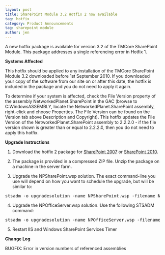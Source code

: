```yaml
---
layout: post
title: SharePoint Module 3.2 Hotfix 2 now available
tag: hotfix
category: Product Announcements
tag: sharepoint module
author: jen
---
```

<div id="_mcePaste" style="position: absolute; left: -10000px; top: 0px; width: 1px; height: 1px; overflow-x: hidden; overflow-y: hidden;">A new hotfix package is available for version 3.2 of the TMCore SharePoint Module. This package addresses a small number of bugs and enhancements. The full change list can be found below.</div>

<div id="_mcePaste" style="position: absolute; left: -10000px; top: 0px; width: 1px; height: 1px; overflow-x: hidden; overflow-y: hidden;">Systems Affected</div>

<div id="_mcePaste" style="position: absolute; left: -10000px; top: 0px; width: 1px; height: 1px; overflow-x: hidden; overflow-y: hidden;">This hotfix should be applied to any installation of the TMCore SharePoint Module 3.2 downloaded before 20th August 2010. If you downloaded your copy of the software from our site on or after this date, the hotfix is included in the package and you do not need to apply it again.</div>

<div id="_mcePaste" style="position: absolute; left: -10000px; top: 0px; width: 1px; height: 1px; overflow-x: hidden; overflow-y: hidden;">To determine if your system is affected, check the File Version property of the assembly NetworkedPlanet.SharePoint in the GAC (browse to C:WindowsASSEMBLY, locate the NetworkedPlanet.SharePoint assembly, right-click and choose Properties. The File Version can be found on the Version tab above Description and Copyright). This hotfix updates the File Version of the NetworkedPlanet.SharePoint assembly to 2.2.1.0 - if the file version shown is greater than or equal to 2.2.1.0, then you do not need to apply this hotfix.</div>

<div id="_mcePaste" style="position: absolute; left: -10000px; top: 0px; width: 1px; height: 1px; overflow-x: hidden; overflow-y: hidden;">Upgrade Instructions</div>

<div id="_mcePaste" style="position: absolute; left: -10000px; top: 0px; width: 1px; height: 1px; overflow-x: hidden; overflow-y: hidden;">1. Download the hotfix 1 package for SharePoint 2007 or SharePoint 2010.</div>

<div id="_mcePaste" style="position: absolute; left: -10000px; top: 0px; width: 1px; height: 1px; overflow-x: hidden; overflow-y: hidden;">2. The package is provided in a compressed ZIP file. Unzip the package on a machine in the server farm.</div>

<div id="_mcePaste" style="position: absolute; left: -10000px; top: 0px; width: 1px; height: 1px; overflow-x: hidden; overflow-y: hidden;">3. Upgrade the NPSharePoint.wsp solution. The exact command-line you use will depend on how you want to schedule the upgrade, but will be similar to:</div>

<div id="_mcePaste" style="position: absolute; left: -10000px; top: 0px; width: 1px; height: 1px; overflow-x: hidden; overflow-y: hidden;">stsadm -o upgradesolution -name NPSharePoint.wsp -filename NPSharePoint.wsp -allowgacdeployment -allowcaspolicies -local</div>

<div id="_mcePaste" style="position: absolute; left: -10000px; top: 0px; width: 1px; height: 1px; overflow-x: hidden; overflow-y: hidden;">4. Upgrade the NPOfficeServer.wsp solution. Use the following STSADM command:</div>

<div id="_mcePaste" style="position: absolute; left: -10000px; top: 0px; width: 1px; height: 1px; overflow-x: hidden; overflow-y: hidden;">stsadm -o upgradesolution -ame NPOfficeServer.wsp -filename NPOfficeServer.wsp -allowgacdeployment -allowcaspolicies -local</div>

<div id="_mcePaste" style="position: absolute; left: -10000px; top: 0px; width: 1px; height: 1px; overflow-x: hidden; overflow-y: hidden;">5. Restart IIS and Windows SharePoint Services Timer</div>

<div id="_mcePaste" style="position: absolute; left: -10000px; top: 0px; width: 1px; height: 1px; overflow-x: hidden; overflow-y: hidden;">Change Log</div>

<div id="_mcePaste" style="position: absolute; left: -10000px; top: 0px; width: 1px; height: 1px; overflow-x: hidden; overflow-y: hidden;">ENHANCEMENT: Stored procedures for OneHop and TwoHop Query Web Parts were updated toimprove concurrency. There was no change to the interfaces for these stored procedures.</div>

<div id="_mcePaste" style="position: absolute; left: -10000px; top: 0px; width: 1px; height: 1px; overflow-x: hidden; overflow-y: hidden;">ENHANCEMENT: An optional property can now be used to delay processing of the profilescraper. The property sets a sleep period in milliseconds between each profile changebeing processed.</div>

<div id="_mcePaste" style="position: absolute; left: -10000px; top: 0px; width: 1px; height: 1px; overflow-x: hidden; overflow-y: hidden;">BUGFIX: Reduced the amount of SharePOint ItemUpdated events that are fired when an itemis deleted which is associated to other SharePoint items.</div>

<div id="_mcePaste" style="position: absolute; left: -10000px; top: 0px; width: 1px; height: 1px; overflow-x: hidden; overflow-y: hidden;">ENHANCEMENT: Optimised code to ensure references to the NPCL schema are usingcached schema whenever needed.</div>

<div id="_mcePaste" style="position: absolute; left: -10000px; top: 0px; width: 1px; height: 1px; overflow-x: hidden; overflow-y: hidden;">BUGFIX: Associated Topic Field Control was disposing of an active Web object</div>

<div id="_mcePaste" style="position: absolute; left: -10000px; top: 0px; width: 1px; height: 1px; overflow-x: hidden; overflow-y: hidden;">ENHANCEMENT: The profile scraper has been optimised to avoid unnecessary lookups ofuser topics in order to pass these topic ids to any custom profile scraper plug-ins.</div>

A new hotfix package is available for version 3.2 of the TMCore SharePoint Module. This package addresses a single referencing error in Hotfix 1.



<strong>Systems Affected</strong>



This hotfix should be applied to any installation of the TMCore SharePoint Module 3.2 downloaded before 1st September 2010. If you downloaded your copy of the software from our site on or after this date, the hotfix is included in the package and you do not need to apply it again.



To determine if your system is affected, check the File Version property of the assembly NetworkedPlanet.SharePoint in the GAC (browse to C:WindowsASSEMBLY, locate the NetworkedPlanet.SharePoint assembly, right-click and choose Properties. The File Version can be found on the Version tab above Description and Copyright). This hotfix updates the File Version of the NetworkedPlanet.SharePoint assembly to 2.2.2.0 - if the file version shown is greater than or equal to 2.2.2.0, then you do not need to apply this hotfix.



<strong>Upgrade Instructions</strong>



1. Download the hotfix 2 package for <a href="http://www.networkedplanet.com/download/spmodule/NetworkedPlanet.SharePoint.3.2.Hotfix2_2007.zip">SharePoint 2007</a> or <a href="http://www.networkedplanet.com/download/spmodule/NetworkedPlanet.SharePoint.3.2.Hotfix2_2010.zip">SharePoint 2010</a>.



2. The package is provided in a compressed ZIP file. Unzip the package on a machine in the server farm.



3. Upgrade the NPSharePoint.wsp solution. The exact command-line you use will depend on how you want to schedule the upgrade, but will be similar to:

<pre>stsadm -o upgradesolution -name NPSharePoint.wsp -filename NPSharePoint.wsp -allowgacdeployment -allowcaspolicies -local</pre>

4. Upgrade the NPOfficeServer.wsp solution. Use the following STSADM command:

<pre>stsadm -o upgradesolution -name NPOfficeServer.wsp -filename NPOfficeServer.wsp -allowgacdeployment -allowcaspolicies -local</pre>

5. Restart IIS and Windows SharePoint Services Timer



<strong>Change Log</strong>



BUGFIX: Error in version numbers of referenced assemblies